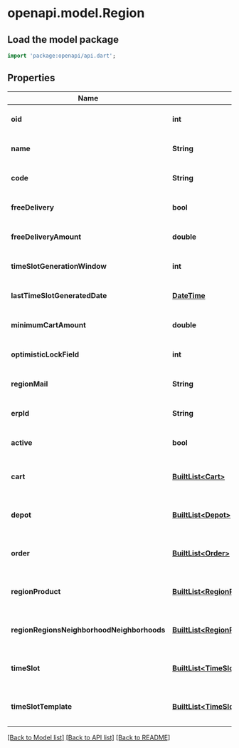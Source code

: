 # openapi.model.Region

## Load the model package
```dart
import 'package:openapi/api.dart';
```

## Properties
Name | Type | Description | Notes
------------ | ------------- | ------------- | -------------
**oid** | **int** |  | [optional] [default to null]
**name** | **String** |  | [optional] [default to null]
**code** | **String** |  | [optional] [default to null]
**freeDelivery** | **bool** |  | [optional] [default to null]
**freeDeliveryAmount** | **double** |  | [optional] [default to null]
**timeSlotGenerationWindow** | **int** |  | [optional] [default to null]
**lastTimeSlotGeneratedDate** | [**DateTime**](DateTime.md) |  | [optional] [default to null]
**minimumCartAmount** | **double** |  | [optional] [default to null]
**optimisticLockField** | **int** |  | [optional] [default to null]
**regionMail** | **String** |  | [optional] [default to null]
**erpId** | **String** |  | [optional] [default to null]
**active** | **bool** |  | [optional] [default to null]
**cart** | [**BuiltList&lt;Cart&gt;**](Cart.md) |  | [optional] [default to const []]
**depot** | [**BuiltList&lt;Depot&gt;**](Depot.md) |  | [optional] [default to const []]
**order** | [**BuiltList&lt;Order&gt;**](Order.md) |  | [optional] [default to const []]
**regionProduct** | [**BuiltList&lt;RegionProduct&gt;**](RegionProduct.md) |  | [optional] [default to const []]
**regionRegionsNeighborhoodNeighborhoods** | [**BuiltList&lt;RegionRegionsNeighborhoodNeighborhoods&gt;**](RegionRegionsNeighborhoodNeighborhoods.md) |  | [optional] [default to const []]
**timeSlot** | [**BuiltList&lt;TimeSlot&gt;**](TimeSlot.md) |  | [optional] [default to const []]
**timeSlotTemplate** | [**BuiltList&lt;TimeSlotTemplate&gt;**](TimeSlotTemplate.md) |  | [optional] [default to const []]

[[Back to Model list]](../README.md#documentation-for-models) [[Back to API list]](../README.md#documentation-for-api-endpoints) [[Back to README]](../README.md)


